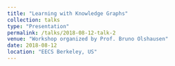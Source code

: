 ```yaml
---
title: "Learning with Knowledge Graphs"
collection: talks
type: "Presentation"
permalink: /talks/2018-08-12-talk-2
venue: "Workshop organized by Prof. Bruno Olshausen"
date: 2018-08-12
location: "EECS Berkeley, US"
---
```

